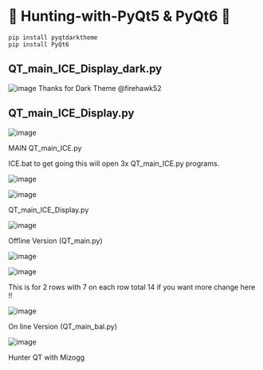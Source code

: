 # 🐍 Hunting-with-PyQt5  & PyQt6 🐍


```
pip install pyqtdarktheme
pip install PyQt6
```
## QT_main_ICE_Display_dark.py

![image](https://github.com/Mizogg/Hunting-with-PyQt5/assets/88630056/0af47c03-f90a-471d-ac89-c26100ed2abf)
Thanks for Dark Theme  @firehawk52

## QT_main_ICE_Display.py

![image](https://github.com/Mizogg/Hunting-with-PyQt5/assets/88630056/c7b80bc4-97f5-4374-a0c6-17e189ae2258)


MAIN QT_main_ICE.py

ICE.bat to get going this will open 3x QT_main_ICE.py programs.

![image](https://user-images.githubusercontent.com/88630056/210181282-5b6599ca-d6bb-452f-9e67-27cb1cbcf213.png)

![image](https://user-images.githubusercontent.com/88630056/210181263-639737f5-9ce2-44fc-8532-5d07ebfc3137.png)

QT_main_ICE_Display.py

![image](https://user-images.githubusercontent.com/88630056/210436557-14ec2c09-9a74-4cd2-aca7-7d74b74d05d1.png)


Offline Version (QT_main.py)

![image](https://user-images.githubusercontent.com/88630056/209983456-2bf1b358-a729-43c8-9b3f-dc3af8394e2d.png)

![image](https://user-images.githubusercontent.com/88630056/209684288-0d1f4578-832a-4fe4-a37b-cbf8d4ba7441.png)

This is for 2 rows with 7 on each row total 14 if you want more change here !!

![image](https://user-images.githubusercontent.com/88630056/209684330-23dfe48e-db02-4fdc-8746-8b14bd1de148.png)


On line Version (QT_main_bal.py)

![image](https://user-images.githubusercontent.com/88630056/209581731-13fcea00-405a-4db6-9d50-a464c651b6f0.png)



Hunter QT with Mizogg
